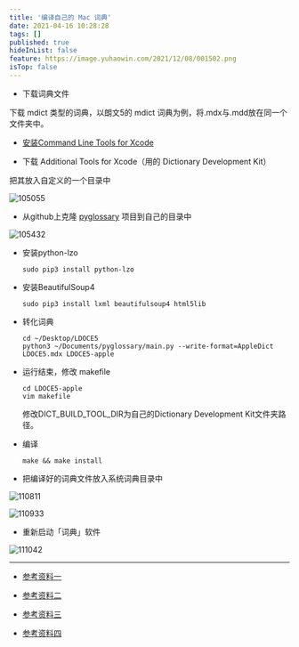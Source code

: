 ```yaml
---
title: '编译自己的 Mac 词典'
date: 2021-04-16 10:28:28
tags: []
published: true
hideInList: false
feature: https://image.yuhaowin.com/2021/12/08/001502.png
isTop: false
---
```


+ 下载词典文件

下载 mdict 类型的词典，以朗文5的 mdict 词典为例，将.mdx与.mdd放在同一个文件夹中。

+ [安装Command Line Tools for Xcode](https://link.jianshu.com/?t=https%3A%2F%2Fblog.csdn.net%2Fchenyufeng1991%2Farticle%2Fdetails%2F47007979)

+ 下载  Additional Tools for Xcode（用的 Dictionary Development Kit）

把其放入自定义的一个目录中

![105055](https://image.yuhaowin.com/2021/04/16/105055.png)

+ 从github上克隆 [pyglossary](https://link.jianshu.com/?t=https%3A%2F%2Fgithub.com%2Filius%2Fpyglossary) 项目到自己的目录中

![105432](https://image.yuhaowin.com/2021/04/16/105432.png)

+ 安装python-lzo

  ```
  sudo pip3 install python-lzo
  ```

+ 安装BeautifulSoup4

  ```
  sudo pip3 install lxml beautifulsoup4 html5lib
  ```

+ 转化词典

  ```
  cd ~/Desktop/LDOCE5
  python3 ~/Documents/pyglossary/main.py --write-format=AppleDict LDOCE5.mdx LDOCE5-apple
  ```

+ 运行结束，修改 makefile

  ```
  cd LDOCE5-apple
  vim makefile
  ```

  修改DICT_BUILD_TOOL_DIR为自己的Dictionary Development Kit文件夹路径。

+ 编译

  ```
  make && make install
  ```

+ 把编译好的词典文件放入系统词典目录中

![110811](https://image.yuhaowin.com/2021/04/16/110811.png)


![110933](https://image.yuhaowin.com/2021/04/16/110933.png)

+ 重新启动「词典」软件

![111042](https://image.yuhaowin.com/2021/04/16/111042.png)

________________

+ [参考资料一](https://www.jianshu.com/p/e279d4a979fa)

+ [参考资料二](https://www.jianshu.com/p/0be3e3de8f84)

+ [参考资料三](https://www.jianshu.com/p/c57be986589b)

+ [参考资料四](https://kaihao.io/2018/mdict-to-macos-dictionary/)
